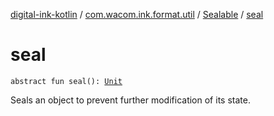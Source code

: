 [digital-ink-kotlin](../../index.md) / [com.wacom.ink.format.util](../index.md) / [Sealable](index.md) / [seal](./seal.md)

# seal

`abstract fun seal(): `[`Unit`](https://kotlinlang.org/api/latest/jvm/stdlib/kotlin/-unit/index.html)

Seals an object to prevent further modification of its state.

